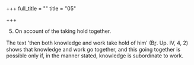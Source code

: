 +++
full_title = ""
title = "05"

+++


5. On account of the taking hold together.

The text 'then both knowledge and work take hold of him' (Br̥. Up. IV, 4, 2) shows that knowledge and work go together, and this going together is possible only if, in the manner stated, knowledge is subordinate to work.

